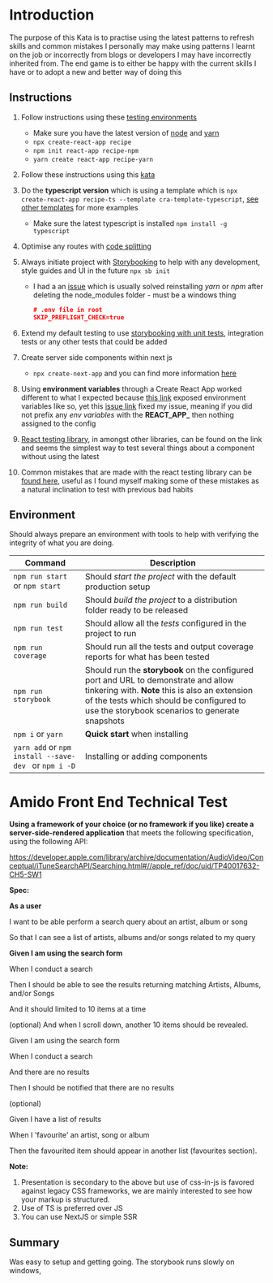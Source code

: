 # Introduction

The purpose of this Kata is to practise using the latest patterns to refresh skills and common mistakes I personally may make using patterns I learnt on the job or incorrectly from blogs or developers I may have incorrectly inherited from. The end game is to either be happy with the current skills I have or to adopt a new and better way of doing this

## Instructions

1. Follow instructions using these [testing environments](https://reactjs.org/docs/testing-environments.html)
    - Make sure you have the latest version of [node](https://nodejs.org/en/) and [yarn](https://classic.yarnpkg.com/en/)
    - `npx create-react-app recipe`
    - `npm init react-app recipe-npm`
    - `yarn create react-app recipe-yarn`
    
2. Follow these instructions using this [kata](https://reactjs.org/docs/testing-recipes.html)

3. Do the **typescript version** which is using a template which is `npx create-react-app recipe-ts --template cra-template-typescript`, [see other templates](https://www.npmjs.com/search?q=cra-template-*&page=0&perPage=20) for more examples

    - Make sure the latest typescript is installed `npm install -g typescript`

4. Optimise any routes with [code splitting](https://reactjs.org/docs/code-splitting.html#route-based-code-splitting)

5. Always initiate project with [Storybooking](https://storybook.js.org/docs/react/get-started/install) to help with any development, style guides and UI in the future `npx sb init`

    - I had a an [issue](https://stackoverflow.com/questions/60964631/create-react-app-requires-a-dependency-babel-loader-8-1-0) which is usually solved reinstalling *yarn* or *npm* after deleting the node_modules folder - must be a windows thing

      ```json
      # .env file in root
      SKIP_PREFLIGHT_CHECK=true
      ```
    
6. Extend my default testing to use [storybooking with unit tests](https://storybook.js.org/docs/react/workflows/testing-with-storybook), integration tests or any other tests that could be added

7. Create server side components within next js

    - `npx create-next-app` and you can find more information [here](https://nextjs.org/docs/api-reference/create-next-app)	
    
8. Using **environment variables** through a Create React App worked different to what I expected because [this link](https://create-react-app.dev/docs/adding-custom-environment-variables/) exposed environment variables like so, yet this [issue link](https://stackoverflow.com/questions/53237293/react-evironment-variables-env-return-undefined) fixed my issue, meaning if you did not prefix any *env variables* with the **REACT_APP_** then nothing assigned to the config

9. [React testing library](https://testing-library.com/docs/react-testing-library/intro/), in amongst other libraries, can be found on the link and seems the simplest way to test several things about a component without using the latest

10. Common mistakes that are made with the react testing library can be [found here](https://kentcdodds.com/blog/common-mistakes-with-react-testing-library), useful as I found myself making some of these mistakes as a natural inclination to test with previous bad habits

## Environment

Should always prepare an environment with tools to  help with verifying the integrity of what you are doing.

| Command                                               | Description                                                  |
| ----------------------------------------------------- | ------------------------------------------------------------ |
| `npm run start` or `npm start`                        | Should *start the project* with the default production setup |
| `npm run build`                                       | Should *build the project* to a distribution folder ready to be released |
| `npm run test`                                        | Should allow all the *tests* configured in the project to run |
| `npm run coverage`                                    | Should run all the tests and output coverage reports for what has been tested |
| `npm run storybook`                                   | Should run the **storybook** on the configured port and URL to demonstrate and allow tinkering with. **Note** this is also an extension of the tests which should be configured to use the storybook scenarios to generate snapshots |
| `npm i` or `yarn`                                     | **Quick start** when installing                              |
| `yarn add` or `npm install --save-dev ` or `npm i -D` | Installing or adding components                              |



# **Amido Front End Technical Test**



**Using a framework of your choice (or no framework if you like) create a server-side-rendered application** that meets the following specification, using the following API:



https://developer.apple.com/library/archive/documentation/AudioVideo/Conceptual/iTuneSearchAPI/Searching.html#//apple_ref/doc/uid/TP40017632-CH5-SW1



**Spec:**

**As a user**

I want to be able perform a search query about an artist, album or song

So that I can see a list of artists, albums and/or songs related to my query



**Given I am using the search form**

When I conduct a search

Then I should be able to see the results returning matching Artists, Albums, and/or Songs

And it should limited to 10 items at a time

(optional) And when I scroll down, another 10 items should be revealed.



Given I am using the search form

When I conduct a search

And there are no results

Then I should be notified that there are no results



(optional)

Given I have a list of results

When I 'favourite' an artist, song or album

Then the favourited item should appear in another list (favourites section).



**Note:**

1. Presentation is secondary to the above but use of css-in-js is favored against legacy CSS frameworks, we are mainly interested to see how your markup is structured.
2. Use of TS is preferred over JS
3. You can use NextJS or simple SSR

## Summary

Was easy to setup and getting going. The storybook runs slowly on windows, 
